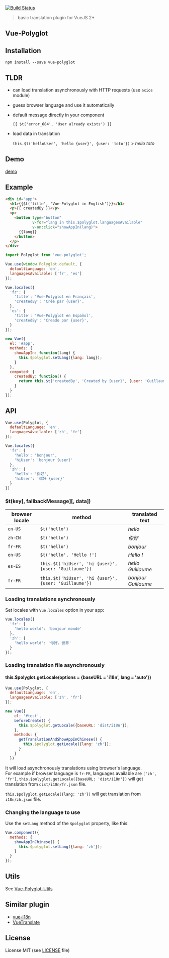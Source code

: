 [![Build Status](https://travis-ci.org/guillaumevincent/vue-polyglot.svg?branch=master)](https://travis-ci.org/guillaumevincent/vue-polyglot)

> basic translation plugin for VueJS 2+

## Vue-Polyglot

## Installation

    npm install --save vue-polyglot

## TLDR

 * can load translation asynchronously with HTTP requests (use `axios` module)
 
 * guess browser language and use it automatically
 
 * default message directly in your component
 
    `{{ $t('error_684', 'User already exists') }}`
 
 * load data in translation
 
    `this.$t('helloUser', 'hello {user}', {user: 'toto'})` > _hello toto_

## Demo

[demo](https://guillaumevincent.github.io/vue-polyglot/example/)

## Example

```html
<div id="app">
  <h1>{{$t('title', 'Vue-Polyglot in English')}}</h1>
  <p>{{ createdBy }}</p>
  <p>
    <button type="button"
            v-for="lang in this.$polyglot.languagesAvailable"
            v-on:click="showAppIn(lang)">
      {{lang}}
    </button>
  </p>
</div>
```

```js
import Polyglot from 'vue-polyglot';

Vue.use(window.Polyglot.default, {
  defaultLanguage: 'en',
  languagesAvailable: ['fr', 'es']
});

Vue.locales({
  'fr': {
    'title': 'Vue-Polyglot en Français',
    'createdBy': 'Créé par {user}',
  },
  'es': {
    'title': 'Vue-Polyglot en Español',
    'createdBy': 'Creado por {user}',
  }
});

new Vue({
  el: '#app',
  methods: {
    showAppIn: function(lang) {
      this.$polyglot.setLang({lang: lang});
    }
  },
  computed: {
    createdBy: function() {
      return this.$t('createdBy', 'Created by {user}', {user: 'Guillaume Vincent (@guillaume20100)'});
    }
  }
});
```

## API

```js
Vue.use(Polyglot, {
  defaultLanguage: 'en',
  languagesAvailable: ['zh', 'fr']
});

Vue.locales({
  'fr': {
    'hello': 'bonjour',
    'hiUser': 'bonjour {user}'
  },
  'zh': {
    'hello': '你好',
    'hiUser': '你好 {user}'
  }
})
```

### $t(key[, fallbackMessage][, data])

| browser locale | method | translated text |
| --- | --- | ---- |
|`en-US` | `$t('hello')` | _hello_ |
|`zh-CN` | `$t('hello')` | _你好_ |
|`fr-FR` | `$t('hello')` | _bonjour_ |
|`en-US` | `$t('hello', 'Hello !')` | _Hello !_ |
|`es-ES` | `this.$t('hiUser', 'hi {user}', {user: 'Guillaume'})` | _hello Guillaume_ |
|`fr-FR` | `this.$t('hiUser', 'hi {user}', {user: 'Guillaume'})` | _bonjour Guillaume_ |


### Loading translations synchronously

Set locales with `Vue.locales` option in your app:

```js
Vue.locales({
  'fr': {
    'hello world': 'bonjour monde'
  },
  'zh': {
    'hello world': '你好，世界'
  }
});
```

### Loading translation file asynchronously

#### this.$polyglot.getLocale(options = {baseURL = 'i18n', lang = 'auto'})

```js
Vue.use(Polyglot, {
  defaultLanguage: 'en',
  languagesAvailable: ['zh', 'fr']
});

new Vue({
    el: '#test',
    beforeCreate() {
      this.$polyglot.getLocale({baseURL: 'dist/i18n'});
    },
    methods: {
      getTranslationAndShowAppInChinese() {
        this.$polyglot.getLocale({lang: 'zh'});
      }
    }
  })
```

It will load asynchronously translations using browser's language.  
For example if browser language is `fr-FR`, languages available are `['zh', 'fr']`, `this.$polyglot.getLocale({baseURL: 'dist/i18n'})` will get translation from `dist/i18n/fr.json` file.

`this.$polyglot.getLocale({lang: 'zh'})` will get translation from `i18n/zh.json` file.


### Changing the language to use

Use the `setLang` method of the `$polyglot` property, like this:
```js
Vue.component({
  methods: {
    showAppInChinese() {
      this.$polyglot.setLang({lang: 'zh'});
    }
  }
});
```

## Utils

See [Vue-Polyglot-Utils](https://github.com/guillaumevincent/vue-polyglot-utils)

## Similar plugin

 * [vue-i18n](https://github.com/kazupon/vue-i18n)
 * [VueTranslate](https://github.com/javisperez/vuetranslate)


## License

License MIT (see [LICENSE](LICENSE) file)
